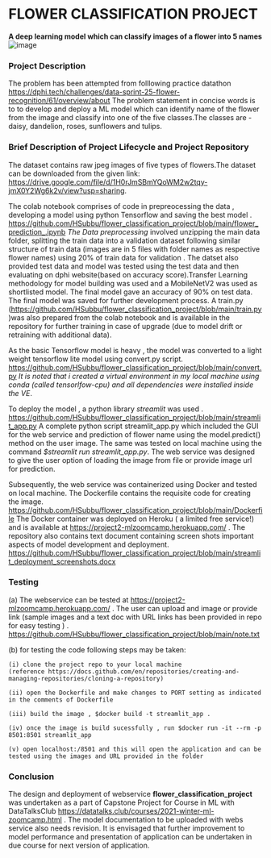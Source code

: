 # FLOWER CLASSIFICATION PROJECT
**A deep learning model which can classify images of a flower into 5 names**
![image](https://user-images.githubusercontent.com/30765337/145608887-ee56500a-91e9-4640-be5f-d7df482edac6.png)


### Project Description
The problem has been attempted from folllowing practice datathon https://dphi.tech/challenges/data-sprint-25-flower-recognition/61/overview/about
The problem statement in concise words is to to develop and deploy a ML model which can identify name of the flower from the image and classify into one of the five classes.The classes are - daisy, dandelion, roses, sunflowers and tulips. 

### Brief Description of Project Lifecycle and Project Repository
The dataset contains raw jpeg images of five types of flowers.The dataset can be downloaded from the given link: https://drive.google.com/file/d/1H0rJmSBmYQoWM2w2tqy-jmX0Y2Wg6k2v/view?usp=sharing. 

The colab notebook comprises of code in prepreocessing the data , developing a model using python Tensorflow and saving the best model .
https://github.com/HSubbu/flower_classification_project/blob/main/flower_prediction_.ipynb
*The Data preprocessing* involved unzipping the main data folder,  splitting the train data into a validation dataset following similar structure of train data (images are in 5 files with folder names as respective flower names) using 20% of train data for validation . The datset also provided test data and model was tested using the test data and then evaluating on dphi website(based on accuracy score).Transfer Learning methodology for model building was used and a MobileNetV2 was used as shortlisted model. The final model gave an accuracy of 90% on test data. The final model was saved for further development process. A train.py (https://github.com/HSubbu/flower_classification_project/blob/main/train.py)was also prepared from the colab notebook and is available in the repository for further training in case of upgrade (due to model drift or retraining with additional data).

As the basic Tensorflow model is heavy , the model was converted to a light weight tensorflow lite model using convert.py script.
https://github.com/HSubbu/flower_classification_project/blob/main/convert.py
*It is noted that i created a virtual environment in my local machine using conda (called tensorlfow-cpu) and all dependencies were installed inside the VE*. 

To deploy the model , a python library *streamlit* was used .
https://github.com/HSubbu/flower_classification_project/blob/main/streamlit_app.py
A complete python script streamlit_app.py which included the GUI for the web service and prediction of flower name using the model.predict() method on the user image. The same was tested on local machine using the command *$streamlit run streamlit_app.py*. The web service was designed to give the user option of loading the image from file or provide image url for prediction. 

Subsequently, the web service was containerized using Docker and tested on local machine. The Dockerfile contains the requisite code for creating the image.
https://github.com/HSubbu/flower_classification_project/blob/main/Dockerfile 
The Docker container was deployed on Heroku ( a limited free service!) and is available  at https://project2-mlzoomcamp.herokuapp.com/ . 
The repository also contains text document containing screen shots important aspects of model development and deployment. https://github.com/HSubbu/flower_classification_project/blob/main/streamlit_deployment_screenshots.docx

### Testing

(a) The webservice can be tested at https://project2-mlzoomcamp.herokuapp.com/ . The user can upload and image or provide link (sample images and a text doc with URL links has been provided in repo for easy testing ) . 
https://github.com/HSubbu/flower_classification_project/blob/main/note.txt

(b) for testing the code following steps may be taken: 

    (i) clone the project repo to your local machine 
    (reference https://docs.github.com/en/repositories/creating-and-managing-repositories/cloning-a-repository)
    
    (ii) open the Dockerfile and make changes to PORT setting as indicated in the comments of Dockerfile
    
    (iii) build the image , $docker build -t streamlit_app .
    
    (iv) once the image is build sucessfully , run $docker run -it --rm -p 8501:8501 streamlit_app
    
    (v) open localhost:/8501 and this will open the application and can be tested using the images and URL provided in the folder
    

### Conclusion

The design and deployment of webservice **flower_classification_project** was undertaken as a part of Capstone Project for Course in ML with DataTalksClub https://datatalks.club/courses/2021-winter-ml-zoomcamp.html . The model documentation to be uploaded with webs service also needs revision. It is envisaged that further improvement to model performance and presentation of application can be undertaken in due course for next version of application.
